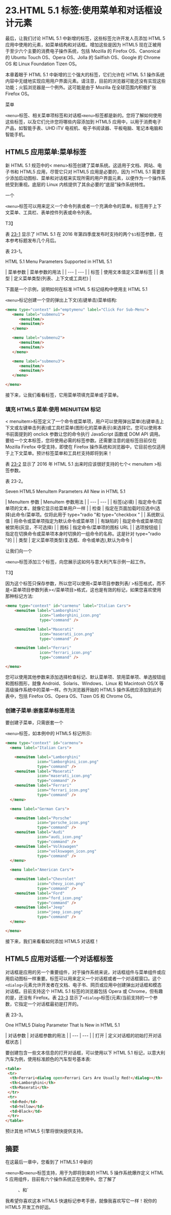 # 23.HTML 5.1 标签:使用菜单和对话框设计元素

最后，让我们讨论 HTML 5.1 中新增的标签，这些标签允许开发人员添加 HTML 5 应用中使用的元素，如菜单结构和对话框。增加这些是因为 HTML5 现在正被用于至少六个主要的消费电子操作系统，包括 Mozilla 的 Firefox OS、Canonical 的 Ubuntu Touch OS、Opera OS、Jolla 的 Sailfish OS、Google 的 Chrome OS 和 Linux Foundation Tizen OS。

本章着眼于 HTML 5.1 中新增的三个强大的标签，它们允许在 HTML 5.1 操作系统内容中无缝地实现应用用户界面元素。请注意，目前的浏览器可能还没有实现这些功能；火狐浏览器是一个例外。这可能是由于 Mozilla 在全球范围内积极扩张 Firefox OS。

菜单

`<menu>`标签、相关菜单项标签和对话框`<menu>`标签都是新的。您将了解如何使用这些标签，以及它们允许您将哪些内容添加到 HTML5 应用中，以用于消费电子产品，如智能手表、UHD iTV 电视机、电子书阅读器、平板电脑、笔记本电脑和智能手机。</dialog></menu>

## HTML5 应用菜单:菜单标签

新 HTML 5.1 规范中的< menu>标签创建了菜单系统。这适用于文档、网站、电子书和 HTML5 应用，尽管它只对 HTML5 应用是必要的，因为 HTML 5.1 需要至少添加启动图标、菜单和对话框来实现所需的用户界面元素，以便作为一个操作系统受到重视。底层的 Linux 内核提供了其余必要的“底层”操作系统特性。

一个

`<menu>`标签可以用来定义一个命令列表或者一个充满命令的菜单。标签用于上下文菜单、工具栏、表单控件列表或命令列表。</menu>

T3】

表 [23-1](#Tab1) 显示了 HTML 5.1 在 2016 年第四季度发布时支持的两个`$1`标签参数，在本参考标题发布几个月后。

表 23-1。

HTML 5.1 Menu Parameters Supported in HTML 5.1

<colgroup><col> <col></colgroup> 
| 菜单参数 | 菜单参数的用法 |
| --- | --- |
| 标签 | 使用文本值定义菜单标签 |
| 类型 | 定义菜单类型(列表、上下文或工具栏) |

下面是一个示例，说明如何在标准 HTML 5 标记结构中使用主 HTML 5.1

`<menu>`标记创建一个空的弹出上下文(右键单击)菜单结构:</menu>

```html
<menu type="context" id="emptymenu" label="Click For Sub-Menu">
   <menu label="submenu1">
      <menuitem/>
      <menuitem/>
   </menu>

   <menu label="submenu2">
      <menuitem/>
      <menuitem/>
   </menu>

   <menu label="submenu3">
      <menuitem/>
      <menuitem/>
   </menu>

</menu>

```

接下来，让我们看看标签，它用菜单项填充菜单或子菜单。

### 填充 HTML5 菜单:使用 MENUITEM 标记

< menuitem>标签定义了一个命令或菜单项，用户可以使用弹出菜单(右键单击上下文或左键单击列表)或工具栏菜单(图形化的菜单表示)来选择它。您可以使用本书前面提到的 onclick 参数让您的命令执行 JavaScript 函数或 DOM API 调用。要给一个文本标签，您将使用必需的标签参数。还需要注意的是标签目前仅在 Mozilla Firefox 中受支持，即使在 Firefox 操作系统和浏览器中，它目前也仅适用于上下文菜单。预计标签菜单和工具栏支持即将到来！

表 [23-2](#Tab2) 显示了 2016 年 HTML 5.1 出来时应该很好支持的七个< menuitem >标签参数。

表 23-2。

Seven HTML5 MenuItem Parameters All New in HTML 5.1

<colgroup><col> <col></colgroup> 
| MenuItem 参数 | MenuItem 参数用法 |
| --- | --- |
| 标签(必填) | 指定命令/菜单项的文本，就像它显示给菜单用户一样 |
| 检查 | 指定在页面加载时应选中(选择)此命令/菜单项。仅将此用于 type="radio "和 type="checkbox " |
| 系统默认值 | 将命令或菜单项指定为默认命令或菜单项 |
| 有缺陷的 | 指定命令或菜单项应被禁用(灰显，不可选择) |
| 图标 | 指定命令/菜单项的图标 URL |
| 选项按钮组 | 指定在切换命令或菜单项本身时切换的一组命令的名称。这是针对 type="radio "的 |
| 类型 | 定义菜单项类型(复选框、命令或单选),默认为命令 |

让我们向一个

`<menu>`标签添加三个标签，向您展示这如何与意大利汽车示例一起工作。</menu>

T3】

因为这个标签只保存参数，所以您可以使用<菜单项目参数列表/ >标签格式，而不是<菜单项目参数列表></菜单项目>格式，这也是有效的标记，如果您喜欢使用那种标记方法:

```html
<menu type="context" id="carmenu" label="Italian Cars">
    <menuitem label="Lamborghini"
               icon="lamborghini_icon.png"
               type="command" />

    <menuitem label="Maserati"
               icon="maserati_icon.png"
               type="command" />

    <menuitem label="Ferrari"
               icon="ferrari_icon.png"
               type="command" />

</menu>

```

您可以使用其他参数来添加选择检查标记、默认菜单项、禁用菜单项、单选按钮组和图标图形，就像 Android、Solaris、Windows、Linux 和 Macintosh OS/X 等高级操作系统中的菜单一样。作为浏览器开始的 HTML5 操作系统应添加到此列表中，包括 Firefox OS、Opera OS、Tizen OS 和 Chrome OS。

### 创建子菜单:嵌套菜单标签用法

要创建子菜单，只需嵌套一个

`<menu>`标签，如本例中的 HTML5 标记所示:</menu>

```html
<menu type="context" id="carmenu">
  <menu label="Italian Cars">

    <menuitem label="Lamborghini"
              icon="lamborghini_icon.png"
              type="command" />
    <menuitem label="Maserati"
              icon="maserati_icon.png"
              type="command" />
    <menuitem label="Ferrari"
              icon="ferrari_icon.png"
              type="command" />
  </menu>

  <menu label="German Cars">

    <menuitem label="Porsche"
              icon="porsche_icon.png"
              type="command" />
    <menuitem label="Audi"
              icon="audi_icon.png"
              type="command" />
    <menuitem label="Volkswagen"
              icon="volkswagen_icon.png"
              type="command" />
  </menu>

  <menu label="American Cars">

    <menuitem label="Chevrolet"
              icon="chevy_icon.png"
              type="command" />
    <menuitem label="Ford"
              icon="ford_icon.png"
              type="command" />
    <menuitem label="Jeep"
              icon="jeep_icon.png"
              type="command" />
  </menu>

</menu>

```

接下来，我们来看看如何添加 HTML5 对话框！

## HTML5 应用对话框:一个对话框标签

对话框是应用的另一个重要组件，对于操作系统来说，对话框组件与菜单组件或应用启动图标一样重要。标签可以用来定义一个对话框或者一个对话框窗口。这个`<dialog>`元素允许开发者在文档、电子书、网页或应用中创建弹出对话框和模态对话框。目前支持这个 HTML 5.1 标签的浏览器包括 Opera 或 Chrome，但有趣的是，还没有 Firefox。表 [23-3](#Tab3) 显示了`<dialog>`标签(元素)当前支持的一个参数，它指定一个对话框最初是打开的。</dialog>

表 23-3。

One HTML5 Dialog Parameter That Is New in HTML 5.1

<colgroup><col> <col></colgroup> 
| 对话参数 | 对话框参数的用法 |
| --- | --- |
| 打开 | 定义对话框的初始打开对话框状态 |

要创建包含一些文本信息的打开对话框，可以使用以下 HTML 5.1 标记，以意大利汽车为例，使用标准颜色的汽车型号基本表:

```html
<table>
 <tr>
  <th>Ferrari<dialog open>Ferrari Cars Are Usually Red!</dialog></th>
  <th>Lamborghini</th>
  <th>Maserati</th>
 </tr>
 <tr>
  <td>Red</td>
  <td>Yellow</td>
  <td>Black</td>
 </tr>
</table>

```

预计其他 HTML5 引擎将很快提供支持。

## 摘要

在这最后一章中，您看到了 HTML5.1 中新的

`<menu>`和`<menu>`标签支持，用于为即将到来的 HTML 5 操作系统爆炸定义 HTML 5 应用组件，目前有六个操作系统正在使用中。您了解了

<menu>、和`<dialog>`标签，以及如何创建基本的菜单和对话框。</dialog></menu></dialog> </menu>

我希望你喜欢这本 HTML5 快速标记参考手册，就像我喜欢写它一样！祝你的 HTML5 开发工作好运。